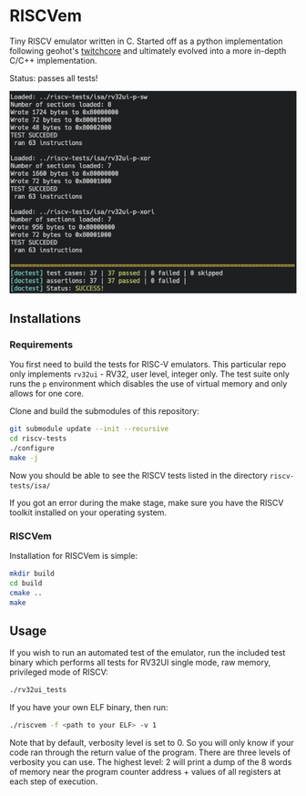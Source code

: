 # RISCVem
Tiny RISCV emulator written in C. Started off as a python implementation
following geohot's [twitchcore](https://github.com/geohot/twitchcore) and
ultimately evolved into a more in-depth C/C++ implementation.

Status: passes all tests!

![alt text](https://github.com/ianmkim/riscvem/blob/master/docs/tests.png?raw=true)

## Installations
### Requirements
You first need to build the tests for RISC-V emulators. This particular repo only implements `rv32ui` - RV32, user level, integer only. The test suite only runs the `p` environment which disables the use of virtual memory and only allows for one core.

Clone and build the submodules of this repository:
```bash
git submodule update --init --recursive
cd riscv-tests
./configure
make -j
```

Now you should be able to see the RISCV tests listed in the directory
`riscv-tests/isa/`

If you got an error during the make stage, make sure you have the RISCV toolkit
installed on your operating system.

### RISCVem
Installation for RISCVem is simple:
```bash
mkdir build
cd build
cmake ..
make
```

## Usage
If you wish to run an automated test of the emulator, run the included test
binary which performs all tests for RV32UI single mode, raw memory, privileged mode of
RISCV:
```bash
./rv32ui_tests
```

If you have your own ELF binary, then run:
```bash
./riscvem -f <path to your ELF> -v 1
```

Note that by default, verbosity level is set to 0. So you will only know if
your code ran through the return value of the program. There are three levels
of verbosity you can use. The highest level: 2 will print a dump of the 8 words
of memory near the program counter address + values of all registers at each
step of execution.


